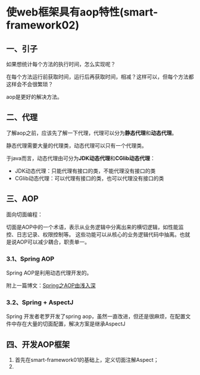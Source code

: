 # 使web框架具有aop特性(smart-framework02)

## 一、引子

如果想统计每个方法的执行时间，怎么实现呢？

在每个方法运行前获取时间，运行后再获取时间，相减？这样可以，但每个方法都这样会不会很繁琐？

aop是更好的解决方法。

## 二、代理

了解aop之前，应该先了解一下代理，代理可以分为**静态代理**和**动态代理**。

静态代理需要大量的代理类，动态代理可以只有一个代理类。

于java而言，动态代理由可分为**JDK动态代理**和**CGlib动态代理**：
* JDK动态代理：只能代理有接口的类，不能代理没有接口的类
* CGlib动态代理：可以代理有接口的类，也可以代理没有接口的类

## 三、AOP

面向切面编程：

切面是AOP中的一个术语，表示从业务逻辑中分离出来的横切逻辑，如性能监控、日志记录、权限控制等。
这些功能可以从核心的业务逻辑代码中抽离。也就是说AOP可以减少耦合，职责单一。

### 3.1、Spring AOP

Spring AOP是利用动态代理开发的。

附上一篇博文：[Spring之AOP由浅入深](https://www.cnblogs.com/zhaozihan/p/5953063.html)

### 3.2、Spring + AspectJ

Spring 开发者老罗开发了spring aop，虽然一直改进，但还是很麻烦，在配置文件中存在大量的切面配置，解决方案是继承AspectJ

## 四、开发AOP框架

1. 首先在smart-framework01的基础上，定义切面注解Aspect；
2. 
